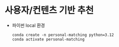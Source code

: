 # 사용자/컨텐츠 기반 추천


- 파이썬 local 환경
  ```
  conda create -n personal-matching python=3.12
  conda activate personal-matching
  ```